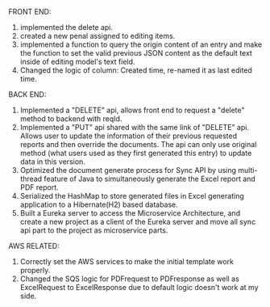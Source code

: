 FRONT END:
1. implemented the delete api.
2. created a new penal assigned to editing items.
3. implemented a function to query the origin content of an entry and make the function to set the valid previous JSON content as the default text inside of editing model's text field.
4. Changed the logic of column: Created time, re-named it as last edited time.

BACK END:
1. Implemented a "DELETE" api, allows front end to request a "delete" method to backend with reqId.
2. Implemented a "PUT" api shared with the same link of "DELETE" api. Allows user to update the information of their previous requested reports and then override the documents. The api can only use original method (what users used as they first generated this entry) to update data in this version.
3. Optimized the document generate process for Sync API by using multi-thread feature of Java to simultaneously generate the Excel report and PDF report.
4. Serialized the HashMap to store generated files in Excel generating application to a Hibernate(H2) based database.
5. Built a Eureka server to access the Microservice Architecture, and create a new project as a client of the Eureka server and move all sync api part to the project as microservice parts.

AWS RELATED:
1. Correctly set the AWS services to make the initial template work properly.
2. Changed the SQS logic for PDFrequest to PDFresponse as well as ExcelRequest to ExcelResponse due to default logic doesn't work at my side.
